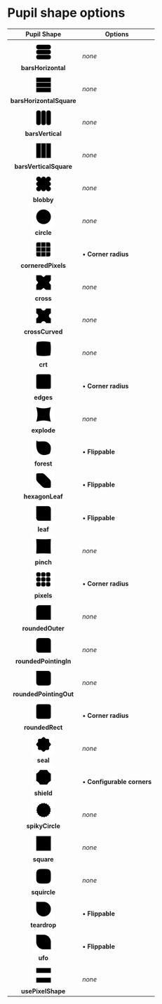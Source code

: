 # Pupil shape options

|  Pupil Shape  |  Options  |
|:-------------:|-----------|
| <a href="./images/barsHorizontal.png"><img src="./images/barsHorizontal.png" width="50" /></a><br/>__barsHorizontal__ | _none_ |
| <a href="./images/barsHorizontalSquare.png"><img src="./images/barsHorizontalSquare.png" width="50" /></a><br/>__barsHorizontalSquare__ | _none_ |
| <a href="./images/barsVertical.png"><img src="./images/barsVertical.png" width="50" /></a><br/>__barsVertical__ | _none_ |
| <a href="./images/barsVerticalSquare.png"><img src="./images/barsVerticalSquare.png" width="50" /></a><br/>__barsVerticalSquare__ | _none_ |
| <a href="./images/blobby.png"><img src="./images/blobby.png" width="50" /></a><br/>__blobby__ | _none_ |
| <a href="./images/circle.png"><img src="./images/circle.png" width="50" /></a><br/>__circle__ | _none_ |
| <a href="./images/corneredPixels.png"><img src="./images/corneredPixels.png" width="50" /></a><br/>__corneredPixels__ | • __Corner radius__<br/> |
| <a href="./images/cross.png"><img src="./images/cross.png" width="50" /></a><br/>__cross__ | _none_ |
| <a href="./images/crossCurved.png"><img src="./images/crossCurved.png" width="50" /></a><br/>__crossCurved__ | _none_ |
| <a href="./images/crt.png"><img src="./images/crt.png" width="50" /></a><br/>__crt__ | _none_ |
| <a href="./images/edges.png"><img src="./images/edges.png" width="50" /></a><br/>__edges__ | • __Corner radius__<br/> |
| <a href="./images/explode.png"><img src="./images/explode.png" width="50" /></a><br/>__explode__ | _none_ |
| <a href="./images/forest.png"><img src="./images/forest.png" width="50" /></a><br/>__forest__ | • __Flippable__<br/> |
| <a href="./images/hexagonLeaf.png"><img src="./images/hexagonLeaf.png" width="50" /></a><br/>__hexagonLeaf__ | • __Flippable__<br/> |
| <a href="./images/leaf.png"><img src="./images/leaf.png" width="50" /></a><br/>__leaf__ | • __Flippable__<br/> |
| <a href="./images/pinch.png"><img src="./images/pinch.png" width="50" /></a><br/>__pinch__ | _none_ |
| <a href="./images/pixels.png"><img src="./images/pixels.png" width="50" /></a><br/>__pixels__ | • __Corner radius__<br/> |
| <a href="./images/roundedOuter.png"><img src="./images/roundedOuter.png" width="50" /></a><br/>__roundedOuter__ | _none_ |
| <a href="./images/roundedPointingIn.png"><img src="./images/roundedPointingIn.png" width="50" /></a><br/>__roundedPointingIn__ | _none_ |
| <a href="./images/roundedPointingOut.png"><img src="./images/roundedPointingOut.png" width="50" /></a><br/>__roundedPointingOut__ | _none_ |
| <a href="./images/roundedRect.png"><img src="./images/roundedRect.png" width="50" /></a><br/>__roundedRect__ | • __Corner radius__<br/> |
| <a href="./images/seal.png"><img src="./images/seal.png" width="50" /></a><br/>__seal__ | _none_ |
| <a href="./images/shield.png"><img src="./images/shield.png" width="50" /></a><br/>__shield__ | • __Configurable corners__<br/> |
| <a href="./images/spikyCircle.png"><img src="./images/spikyCircle.png" width="50" /></a><br/>__spikyCircle__ | _none_ |
| <a href="./images/square.png"><img src="./images/square.png" width="50" /></a><br/>__square__ | _none_ |
| <a href="./images/squircle.png"><img src="./images/squircle.png" width="50" /></a><br/>__squircle__ | _none_ |
| <a href="./images/teardrop.png"><img src="./images/teardrop.png" width="50" /></a><br/>__teardrop__ | • __Flippable__<br/> |
| <a href="./images/ufo.png"><img src="./images/ufo.png" width="50" /></a><br/>__ufo__ | • __Flippable__<br/> |
| <a href="./images/usePixelShape.png"><img src="./images/usePixelShape.png" width="50" /></a><br/>__usePixelShape__ | _none_ |
